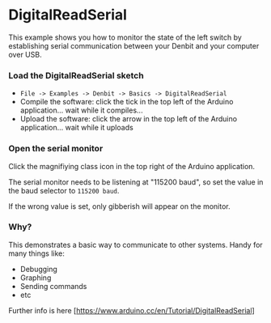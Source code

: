 # DigitalReadSerial

This example shows you how to monitor the state of the left switch by establishing serial communication 
between your Denbit and your computer over USB. 


### Load the DigitalReadSerial sketch
- `File -> Examples -> Denbit -> Basics -> DigitalReadSerial`
- Compile the software: click the tick in the top left of the Arduino application... wait while it compiles...
- Upload the software: click the arrow in the top left of the Arduino application... wait while it uploads
 
### Open the serial monitor
Click the magnifiying class icon in the top right of the Arduino application.
  
The serial monitor needs to be listening at "115200 baud", 
so set the value in the baud selector to `115200 baud`.

If the wrong value is set, only gibberish will appear on the monitor. 

### Why?
This demonstrates a basic way to communicate to other systems. Handy for many things like:
- Debugging
- Graphing
- Sending commands
- etc

Further info is here [https://www.arduino.cc/en/Tutorial/DigitalReadSerial]
